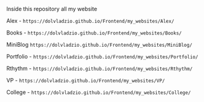 Inside this repository all my website

Alex - `https://dolvladzio.github.io/Frontend/my_websites/Alex/`

Books - `https://dolvladzio.github.io/Frontend/my_websites/Books/`

MiniBlog `https://dolvladzio.github.io/Frontend/my_websites/MiniBlog/`

Portfolio - `https://dolvladzio.github.io/Frontend/my_websites/Portfolio/`

Rthythm - `https://dolvladzio.github.io/Frontend/my_websites/Rthythm/`

VP - `https://dolvladzio.github.io/Frontend/my_websites/VP/`

College - `https://dolvladzio.github.io/Frontend/my_websites/College/`
